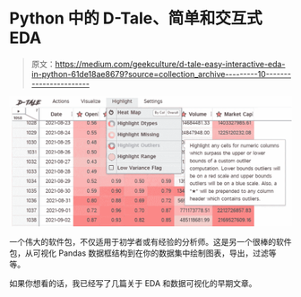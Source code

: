 # Python 中的 D-Tale、简单和交互式 EDA

> 原文：<https://medium.com/geekculture/d-tale-easy-interactive-eda-in-python-61de18ae8679?source=collection_archive---------10----------------------->

![](img/75d85c5a9fc573e2b1a1f5466382ba75.png)

一个伟大的软件包，不仅适用于初学者或有经验的分析师。这是另一个很棒的软件包，从可视化 Pandas 数据框结构到在你的数据集中绘制图表，导出，过滤等等。

如果你想看的话，我已经写了几篇关于 EDA 和数据可视化的早期文章。